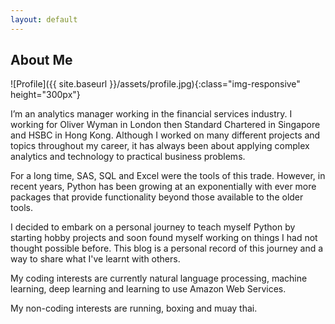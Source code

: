 ```yaml
---
layout: default
---
```


  <h2>About Me</h2>
  
![Profile]({{ site.baseurl }}/assets/profile.jpg){:class="img-responsive" height="300px"}

  I’m an analytics manager working in the financial services industry. I working for Oliver Wyman in London then Standard Chartered in Singapore and HSBC in Hong Kong. Although I worked on many different projects and topics throughout my career, it has always been about applying complex analytics and technology to practical business problems. 
  
  For a long time, SAS, SQL and Excel were the tools of this trade. However, in recent years, Python has been growing at an exponentially with ever more packages that provide functionality beyond those available to the older tools. 
  
  I decided to embark on a personal journey to teach myself Python by starting hobby projects and soon found myself working on things I had not thought possible before. This blog is a personal record of this journey and a way to share what I've learnt with others.
  
  My coding interests are currently natural language processing, machine learning, deep learning and learning to use Amazon Web Services.
  
  My non-coding interests are running, boxing and muay thai.
  
  
  
